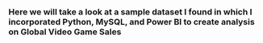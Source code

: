 ### Here we will take a look at a sample dataset I found in which I incorporated Python, MySQL, and Power BI to create analysis on Global Video Game Sales
